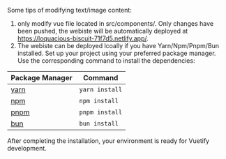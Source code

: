 Some tips of modifying text/image content:
1) only modify vue file located in src/components/. Only changes have been pushed, the webiste will be automatically deployed at https://loquacious-biscuit-71f7d5.netlify.app/.
2) The webiste can be deployed lcoally if you have Yarn/Npm/Pnpm/Bun installed.
Set up your project using your preferred package manager. Use the corresponding command to install the dependencies:

| Package Manager                                                | Command        |
|---------------------------------------------------------------|----------------|
| [yarn](https://yarnpkg.com/getting-started)                   | `yarn install` |
| [npm](https://docs.npmjs.com/cli/v7/commands/npm-install)     | `npm install`  |
| [pnpm](https://pnpm.io/installation)                          | `pnpm install` |
| [bun](https://bun.sh/#getting-started)                        | `bun install`  |

After completing the installation, your environment is ready for Vuetify development.
